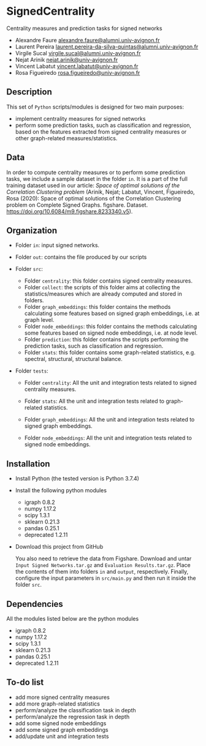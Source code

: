 # SignedCentrality

Centrality measures and prediction tasks for signed networks

* Alexandre Faure [alexandre.faure@alumni.univ-avignon.fr](mailto:alexandre.faure@alumni.univ-avignon.fr)
* Laurent Pereira [laurent.pereira-da-silva-quintas@alumni.univ-avignon.fr](mailto:laurent.pereira-da-silva-quintas@alumni.univ-avignon.fr)
* Virgile Sucal  [virgile.sucal@alumni.univ-avignon.fr](mailto:virgile.sucal@alumni.univ-avignon.fr)
* Nejat Arinik [nejat.arinik@univ-avignon.fr](mailto:nejat.arinik@univ-avignon.fr)
* Vincent Labatut [vincent.labatut@univ-avignon.fr](mailto:vincent.labatut@univ-avignon.fr)
* Rosa Figueiredo [rosa.figueiredo@univ-avignon.fr](mailto:rosa.figueiredo@univ-avignon.fr)



## Description

This set of `Python` scripts/modules is designed for two main purposes:

* implement centrality measures for signed networks
* perform some prediction tasks, such as classification and regression, based on the features extracted from signed centrality measures or other graph-related measures/statistics. 



## Data

In order to compute centrality measures or to perform some prediction tasks, we include a sample dataset in the folder `in`. It is a part of the full training dataset used in our article: *Space of optimal solutions of the Correlation Clustering problem* (Arinik, Nejat; Labatut, Vincent, Figueiredo, Rosa (2020): Space of optimal solutions of the Correlation Clustering problem on Complete Signed Graphs. figshare. Dataset. https://doi.org/10.6084/m9.figshare.8233340.v5).



## Organization

* Folder `in`: input signed networks.

* Folder `out`: contains the file produced by our scripts

* Folder `src`: 

  * Folder `centrality`: this folder contains signed centrality measures.
  * Folder `collect`: the scripts of this folder aims at collecting the statistics/measures which are already computed and stored in folders.
  * Folder `graph_embeddings`: this folder contains the methods calculating some features based on signed graph embeddings, i.e. at graph level.
  * Folder `node_embeddings`:  this folder contains the methods calculating some features based on signed node embeddings, i.e. at node level.
  * Folder `prediction`: this folder contains the scripts performing the prediction tasks, such as classification and regression.
  * Folder `stats`: this folder contains some graph-related statistics, e.g. spectral, structural, structural balance.

* Folder `tests`: 

  * Folder `centrality`:  All the unit and integration tests related to signed centrality measures.
  * Folder `stats`: All the unit and integration tests related to graph-related statistics.

  * Folder `graph_embeddings`: All the unit and integration tests related to signed graph embeddings.
  * Folder `node_embeddings`: All the unit and integration tests related to signed node embeddings.



## Installation

* Install Python (the tested version is Python 3.7.4)

* Install the following python modules
  * igraph 0.8.2
  * numpy 1.17.2
  * scipy 1.3.1
  * sklearn 0.21.3
  * pandas 0.25.1
  * deprecated 1.2.11

* Download this project from GitHub

  You also need to retrieve the data from Figshare. Download and untar `Input Signed Networks.tar.gz` and `Evaluation Results.tar.gz`.  Place the contents of them into folders `in` and `output`, respectively. Finally, configure the input parameters in `src/main.py` and then run it inside the folder `src`.



## Dependencies

All the modules listed below are the python modules

* igraph 0.8.2
* numpy 1.17.2
* scipy 1.3.1
* sklearn 0.21.3
* pandas 0.25.1
* deprecated 1.2.11



## To-do list

* add more signed centrality measures
* add more graph-related statistics
* perform/analyze the classification task in depth
* perform/analyze the regression task in depth
* add some signed node embeddings
* add some signed graph embeddings
* add/update unit and integration tests